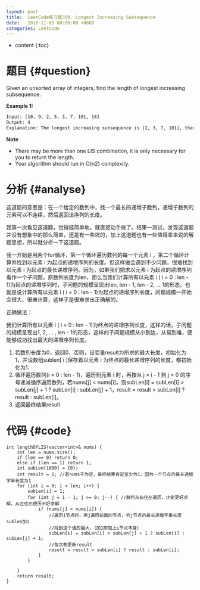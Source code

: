 ```yaml
---
layout: post
title:  LeetCode练习题300. Longest Increasing Subsequence
date:   2018-11-03 00:00:00 +0800
categories: Leetcode
---
```


* content
{:toc}



# 题目  {#question}
Given an unsorted array of integers, find the length of longest increasing subsequence.

**Example 1:**
```bash
Input: [10, 9, 2, 5, 3, 7, 101, 18] 
Output: 4 
Explanation: The longest increasing subsequence is [2, 3, 7, 101], therefore the length is 4.
```

**Note**
- There may be more than one LIS combination, it is only necessary for you to return the length.
- Your algorithm should run in O(n2) complexity.


# 分析  {#analyse}
这道题的意思是：在一个给定的数列中，找一个最长的递增子数列，递增子数列的元素可以不连续，然后返回该序列的长度。

我第一次看见这道题，觉得挺简单地，就直接动手做了。结果一测试，发现这道题并没有想象中的那么简单，还是有一些坑的，加上这道题也有一些值得拿来说的解题思想，所以就分析一下这道题。

我一开始是用两个for循环，第一个循环遍历数列的每一个元素 i ，第二个循环计算并找到以元素 i 为起点的递增序列的长度。但这样做会遇到不少问题，很难找到以元素 i 为起点的最长递增序列。因为，如果我们把求以元素 i 为起点的递增序列看作一个子问题，原数列长度为len，那么当我们计算所有以元素 i ( i = 0 : len - 1)为起点的递增序列时，子问题的规模呈现出len, len - 1, len - 2, ... 1的形态。也就是说计算所有以元素 i ( i = 0 : len - 1)为起点的递增序列长度，问题规模一开始会很大、很难计算，这样子是很难求出正确解的。

正确做法：

我们计算所有以元素 i ( i = 0 : len - 1)为终点的递增序列长度，这样的话，子问题的规模呈现出1, 2, ... , len - 1的形态，这样的子问题规模从小到达，从易到难，便能够成功找出最大的递增序列长度。

1. 若数列长度为0，返回0，否则，设变量result为所求的最大长度，初始化为1，并设数组sublen[ i ]保存着以元素 i 为终点的最长递增序列的长度，都初始化为1.
2. 循环遍历数列(i = 0 : len - 1)，遍历到元素 i 时，再按从 j = i - 1 到 j = 0 的序号递减循序遍历数列，若nums[j] < nums[i]，则subLen[i] = subLen[i] > subLen[j] + 1 ? subLen[i] : subLen[j] + 1，result = result > subLen[i] ? result : subLen[i]。
3. 返回最终结果result

# 代码  {#code}
```
int lengthOfLIS(vector<int>& nums) {
	int len = nums.size();
	if (len == 0) return 0;
	else if (len == 1) return 1;
	int subLen[1000] = {0};
	int result = 1; //若nums不为空，最终结果肯定至少为1，因为一个节点的最长递增字串长度为1
	for (int i = 0; i < len; i++) {
		subLen[i] = 1;
		for (int j = i - 1; j >= 0; j--) { //数列从右往左遍历，才能更好求解，从左往右便历不好求解
			if (nums[j] < nums[i]) {
				//遍历i节点时，用j遍历前面的节点，令j节点的最长递增字串长度sublen加1
				//找到这个值的最大，（加1即加上i节点本身）
				subLen[i] = subLen[i] > subLen[j] + 1 ? subLen[i] : subLen[j] + 1;
				//每次都更新result
				result = result > subLen[i] ? result : subLen[i];
			}
		}
	
	}
	return result;
}
```
